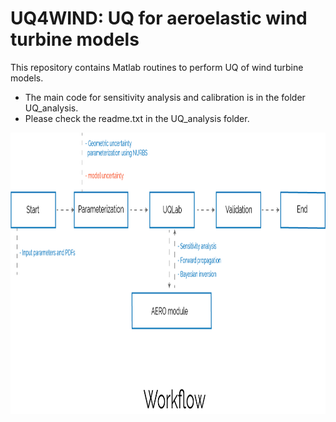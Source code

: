# UQ4WIND: UQ for aeroelastic wind turbine models

This repository contains Matlab routines to perform UQ of wind turbine models.

* The main code for sensitivity analysis and calibration is in the folder UQ_analysis.
* Please check the readme.txt in the UQ_analysis folder.


<img src="workflow_windtrue.png" width="800" height="450">
